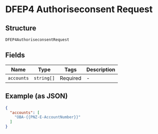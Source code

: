
# DFEP4 Authoriseconsent Request

## Structure

`DFEP4AuthoriseconsentRequest`

## Fields

| Name | Type | Tags | Description |
|  --- | --- | --- | --- |
| `accounts` | `string[]` | Required | - |

## Example (as JSON)

```json
{
  "accounts": [
    "OBA-{{PNZ-E-AccountNumber}}"
  ]
}
```

